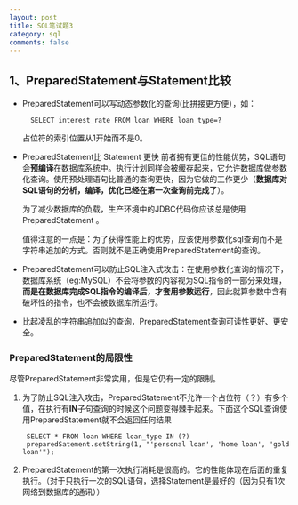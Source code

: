 ```yaml
---
layout: post
title: SQL笔试题3
category: sql
comments: false
---
```

## 1、PreparedStatement与Statement比较
- PreparedStatement可以写动态参数化的查询(比拼接更方便），如：

		SELECT interest_rate FROM loan WHERE loan_type=?

	占位符的索引位置从1开始而不是0。

- PreparedStatement比 Statement 更快
前者拥有更佳的性能优势，SQL语句会**预编译**在数据库系统中。执行计划同样会被缓存起来，它允许数据库做参数化查询。使用预处理语句比普通的查询更快，因为它做的工作更少（**数据库对SQL语句的分析，编译，优化已经在第一次查询前完成了**）。

	为了减少数据库的负载，生产环境中的JDBC代码你应该总是使用PreparedStatement 。  

	值得注意的一点是：为了获得性能上的优势，应该使用参数化sql查询而不是字符串追加的方式。否则就不是正确使用PreparedStatement的查询。

- PreparedStatement可以防止SQL注入式攻击：在使用参数化查询的情况下，数据库系统（eg:MySQL）不会将参数的内容视为SQL指令的一部分来处理，**而是在数据库完成SQL指令的编译后，才套用参数运行**，因此就算参数中含有破坏性的指令，也不会被数据库所运行。

- 比起凌乱的字符串追加似的查询，PreparedStatement查询可读性更好、更安全。

### PreparedStatement的局限性

尽管PreparedStatement非常实用，但是它仍有一定的限制。

1. 为了防止SQL注入攻击，PreparedStatement不允许一个占位符（？）有多个值，在执行有**IN**子句查询的时候这个问题变得棘手起来。下面这个SQL查询使用PreparedStatement就不会返回任何结果

		SELECT * FROM loan WHERE loan_type IN (?)
		preparedSatement.setString(1, "'personal loan', 'home loan', 'gold loan'");

2. PreparedStatement的第一次执行消耗是很高的。它的性能体现在后面的重复执行。（对于只执行一次的SQL语句，选择Statement是最好的（因为只有1次网络到数据库的通讯））
